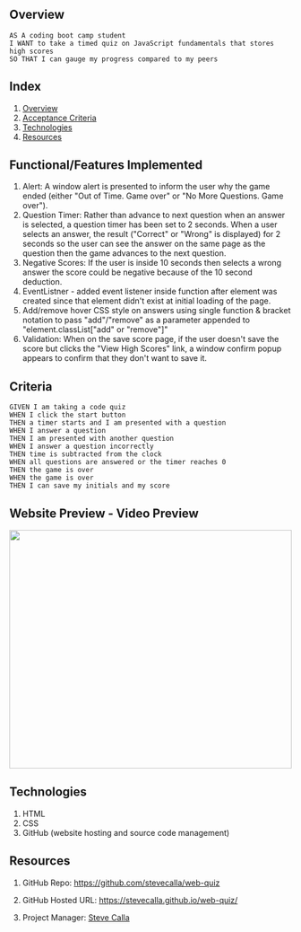 
## Overview

```
AS A coding boot camp student
I WANT to take a timed quiz on JavaScript fundamentals that stores high scores
SO THAT I can gauge my progress compared to my peers
```

## Index

<!-- <details><summary></summary> -->

1. [Overview](#overview)
2. [Acceptance Criteria](#criteria)
4. [Technologies](#technologies)
6. [Resources](#resources)

## Functional/Features Implemented

1. Alert: A window alert is presented to inform the user why the game ended (either "Out of Time. Game over" or "No More Questions. Game over").
2. Question Timer: Rather than advance to next question when an answer is selected, a question timer has been set to 2 seconds. When a user selects an answer, the result ("Correct" or "Wrong" is displayed) for 2 seconds so the user can see the answer on the same page as the question then the game advances to the next question.
3. Negative Scores: If the user is inside 10 seconds then selects a wrong answer the score could be negative because of the 10 second deduction.
4. EventListner - added event listener inside function after element was created since that element didn't exist at initial loading of the page.
5. Add/remove hover CSS style on answers using single function & bracket notation to pass "add"/"remove" as a parameter appended to "element.classList["add" or "remove"]"
6. Validation: When on the save score page, if the user doesn't save the score but clicks the "View High Scores" link, a window confirm popup appears to confirm that they don't want to save it.

## Criteria

```
GIVEN I am taking a code quiz
WHEN I click the start button
THEN a timer starts and I am presented with a question
WHEN I answer a question
THEN I am presented with another question
WHEN I answer a question incorrectly
THEN time is subtracted from the clock
WHEN all questions are answered or the timer reaches 0
THEN the game is over
WHEN the game is over
THEN I can save my initials and my score
```

## Website Preview - Video Preview

<img src="https://media.giphy.com/media/vyRpm5Rk0Ab5LBYt8T/giphy-downsized-large.gif" width="100%" height="425"/>

## Technologies

1. HTML
2. CSS
3. GitHub (website hosting and source code management)

## Resources

1. GitHub Repo: <https://github.com/stevecalla/web-quiz>

2. GitHub Hosted URL: <https://stevecalla.github.io/web-quiz/>

3. Project Manager: [Steve Calla](https://github.com/stevecalla)